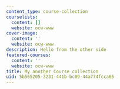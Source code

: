 ```yaml
---
content_type: course-collection
courselists:
  content: []
  website: ocw-www
cover-image:
  content: ''
  website: ocw-www
description: Hello from the other side
featured-courses:
  content: ''
  website: ocw-www
title: My another Course collection
uid: 5b565205-3231-441b-bc09-44a774fcca65
---
```


